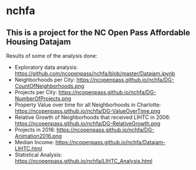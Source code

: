 # nchfa
## This is a project for the NC Open Pass Affordable Housing Datajam

Results of some of the analysis done:

* Exploratory data analysis: https://github.com/ncopenpass/nchfa/blob/master/Datajam.ipynb
* Neighborhoods per City: https://ncopenpass.github.io/nchfa/DG-CountOfNeighborhoods.png
* Projects per City: https://ncopenpass.github.io/nchfa/DG-NumberOfProjects.png
* Property Value over time for all Neighborhoods in Charlotte: https://ncopenpass.github.io/nchfa/DG-ValueOverTime.png
* Relative Growth of Neighborhoods that received LIHTC in 2006: https://ncopenpass.github.io/nchfa/DG-RelativeGrowth.png
* Projects in 2016: https://ncopenpass.github.io/nchfa/DG-Animation2016.png
* Median Income: https://ncopenpass.github.io/nchfa/Datajam-LIHTC.html
* Statistical Analysis: https://ncopenpass.github.io/nchfa/LIHTC_Analysis.html
